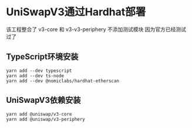 # UniSwapV3通过Hardhat部署
该工程整合了 v3-core 和 v3-v3-periphery
不添加测试模块 因为官方已经测试过了
## TypeScript环境安装
```shell
yarn add --dev typescript
yarn add --dev ts-node
yarn add --dev @nomiclabs/hardhat-etherscan
```
## UniSwapV3依赖安装
```shell
yarn add @uniswap/v3-core
yarn add @uniswap/v3-periphery
```
